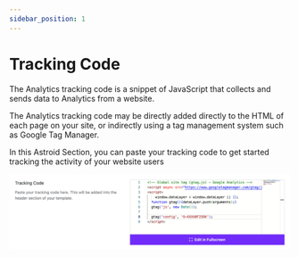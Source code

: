 ```yaml
---
sidebar_position: 1
---
```


# Tracking Code

The Analytics tracking code is a snippet of JavaScript that collects and sends data to Analytics from a website.

The Analytics tracking code may be directly added directly to the HTML of each page on your site, or indirectly using a tag management system such as Google Tag Manager.

In this Astroid Section, you can paste your tracking code to get started tracking the activity of your website users

![tracking-code.jpg](../../static/img/custom-code/tracking-code.jpg)
